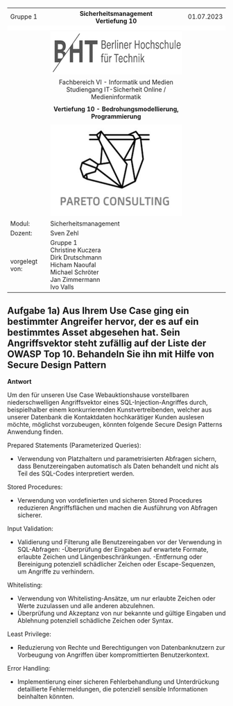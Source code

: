   <style>
    table, tr, td {
        border-collapse: collapse !important;
    border: none !important;
}
.centered{
    align:"center";
}
.blank_row
{
    height: 10px !important; /* overwrites any other rules */
    background-color: #FFFFFF;
}
    </style>
   <table width="100%" cellspacing="0" cellpadding="0" style="border:none;">
      <tbody>
        <tr>
          <td>Gruppe 1</td>
          <th>Sicherheitsmanagement<br />Vertiefung 10</th>
          <td>01.07.2023</td>
        </tr>
        <tr class="blank_row">
              <td colspan="3"></td>
        </tr>
        <tr>
          <td><br /><br /><br /></td>
          <td align="center">
            <img
              src="./Assets/bht-logo.png"
              style="height:2.66cm;width:11.4cm;"
            />
          </td>
          <td></td>
        </tr>       
        <tr>
          <td></td>
          <td align="center">
            Fachbereich VI - Informatik und Medien<br />Studiengang
            IT-Sicherheit Online / Medieninformatik
          </td>
          <td></td>
        </tr>
        <tr align="center">
          <td></td>
          <td style="font-weight:bold; padding:8px">Vertiefung 10 - Bedrohungsmodellierung, Programmierung</td>
          <td></td>
        </tr>
        <tr>
          <td></td>
          <td align="center">
            <img
              src="./Assets/pareto-logo.jpg"
            style="height:5.6cm;width:8.31cm;"
            />
          </td>
          <td></td>
        </tr>
        <tr>
          <td>Modul:</td>
          <td>Sicherheitsmanagement</td>
          <td></td>
        </tr>
        <tr>
          <td>Dozent:</td>
          <td>Sven Zehl</td>
          <td></td>
        </tr>
        <tr>
          <td>vorgelegt von:</td>
          <td>
            Gruppe 1<br />Christine Kuczera<br />Dirk Drutschmann<br />Hicham
            Naoufal<br />Michael Schröter<br />Jan Zimmermann<br />Ivo Valls
          </td>
          <td></td>
        </tr>
      </tbody>
    </table>
<div style="page-break-after: always"></div>

## Aufgabe 1a) Aus Ihrem Use Case ging ein bestimmter Angreifer hervor, der es auf ein bestimmtes Asset abgesehen hat. Sein Angriffsvektor steht zufällig auf der Liste der OWASP Top 10. Behandeln Sie ihn mit Hilfe von Secure Design Pattern

**Antwort**

Um den für unseren Use Case Webauktionshause vorstellbaren niederschwelligen Angriffsvektor eines SQL-Injection-Angriffes durch, beispielhalber einem konkurrierenden Kunstvertreibenden, welcher aus unserer Datenbank die Kontaktdaten hochkarätiger Kunden auslesen möchte, möglichst vorzubeugen, könnten folgende Secure Design Patterns Anwendung finden.

Prepared Statements (Parameterized Queries): 
- Verwendung von Platzhaltern und parametrisierten Abfragen sichern, dass Benutzereingaben automatisch als Daten behandelt und nicht als Teil des SQL-Codes interpretiert werden.

Stored Procedures:
- Verwendung von vordefinierten und sicheren Stored Procedures reduzieren Angriffsflächen und machen die Ausführung von Abfragen sicherer.

Input Validation: 
- Validierung und Filterung alle Benutzereingaben vor der Verwendung in SQL-Abfragen:
 -Überprüfung der Eingaben auf erwartete Formate, erlaubte Zeichen und Längenbeschränkungen.
 -Entfernung oder Bereinigung potenziell schädlicher Zeichen oder Escape-Sequenzen, um Angriffe zu verhindern.

Whitelisting: 
- Verwendung von Whitelisting-Ansätze, um nur erlaubte Zeichen oder Werte zuzulassen und alle anderen abzulehnen.
- Überprüfung und Akzeptanz von nur bekannte und gültige Eingaben und Ablehnung potenziell schädliche Zeichen oder Syntax.

Least Privilege: 
- Reduzierung von Rechte und Berechtigungen von Datenbanknutzern zur Vorbeugung von Angriffen über kompromittierten Benutzerkontext.

Error Handling: 
- Implementierung einer sicheren Fehlerbehandlung und Unterdrückung detaillierte Fehlermeldungen, die potenziell sensible Informationen beinhalten könnten. 